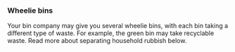 ###  **Wheelie bins**

Your bin company may give you several wheelie bins, with each bin taking a
different type of waste. For example, the green bin may take recyclable waste.
Read more about separating household rubbish below.
